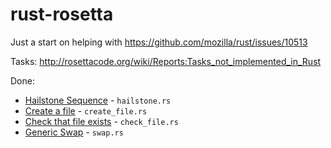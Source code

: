 rust-rosetta
============

Just a start on helping with https://github.com/mozilla/rust/issues/10513

Tasks: http://rosettacode.org/wiki/Reports:Tasks_not_implemented_in_Rust

Done:
* [Hailstone Sequence](http://rosettacode.org/wiki/Hailstone_sequence) - `hailstone.rs`
* [Create a file](http://rosettacode.org/wiki/Create_a_file) - `create_file.rs`
* [Check that file exists](rosettacode.org/wiki/Check_that_file_exists#Aikido) - `check_file.rs`
* [Generic Swap](http://rosettacode.org/wiki/Generic_swap) - `swap.rs`
